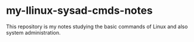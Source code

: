 # my-llinux-sysad-cmds-notes
This repository is my notes studying the basic commands of Linux and also system administration.
